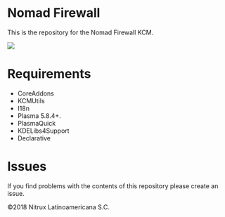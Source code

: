 # Nomad Firewall

This is the repository for the Nomad Firewall KCM.

![](https://i.imgur.com/AcguO3w.png)

# Requirements
- CoreAddons
- KCMUtils
- I18n
- Plasma 5.8.4+.
- PlasmaQuick
- KDELibs4Support
- Declarative

# Issues
If you find problems with the contents of this repository please create an issue.

©2018 Nitrux Latinoamericana S.C.
